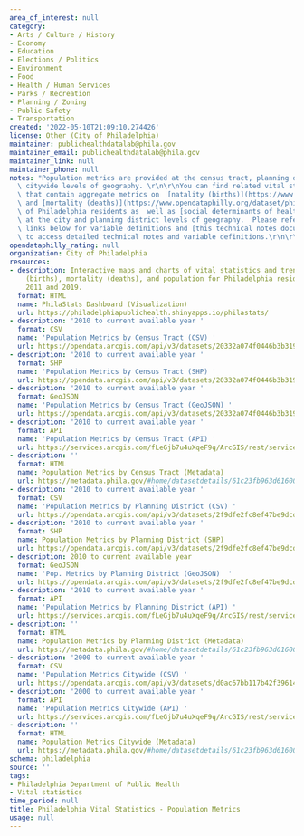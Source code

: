 ```yaml
---
area_of_interest: null
category:
- Arts / Culture / History
- Economy
- Education
- Elections / Politics
- Environment
- Food
- Health / Human Services
- Parks / Recreation
- Planning / Zoning
- Public Safety
- Transportation
created: '2022-05-10T21:09:10.274426'
license: Other (City of Philadelphia)
maintainer: publichealthdatalab@phila.gov
maintainer_email: publichealthdatalab@phila.gov
maintainer_link: null
maintainer_phone: null
notes: "Population metrics are provided at the census tract, planning district, and\
  \ citywide levels of geography. \r\n\r\nYou can find related vital statistics tables\
  \ that contain aggregate metrics on  [natality (births)](https://www.opendataphilly.org/dataset/philadelphia-vital-statistics-natality-births)\
  \ and [mortality (deaths)](https://www.opendataphilly.org/dataset/philadelphia-vital-statistics-mortality-deaths)\
  \ of Philadelphia residents as  well as [social determinants of health metrics](https://www.opendataphilly.org/dataset/philadelphia-vital-statistics-social-determinants-of-health-sdoh)\
  \ at the city and planning district levels of geography.  Please refer to the metadata\
  \ links below for variable definitions and [this technical notes document](https://metadata.phila.gov/#home/datasetdetails/61c23fb963d616001ef54695/representationdetails/624cb0c4782b6a001ebc26f3/kn-asset/142-534-251-6279872beb52cc001e87008f/technicalnotesformetadata5.9.22.pdf)\
  \ to access detailed technical notes and variable definitions.\r\n\r\n\r\n"
opendataphilly_rating: null
organization: City of Philadelphia
resources:
- description: Interactive maps and charts of vital statistics and trends in natality
    (births), mortality (deaths), and population for Philadelphia residents between
    2011 and 2019.
  format: HTML
  name: PhilaStats Dashboard (Visualization)
  url: https://philadelphiapublichealth.shinyapps.io/philastats/
- description: '2010 to current available year '
  format: CSV
  name: 'Population Metrics by Census Tract (CSV) '
  url: https://opendata.arcgis.com/api/v3/datasets/20332a074f0446b3b3190ba9d68b863e_0/downloads/data?format=csv&spatialRefId=4326
- description: '2010 to current available year '
  format: SHP
  name: 'Population Metrics by Census Tract (SHP) '
  url: https://opendata.arcgis.com/api/v3/datasets/20332a074f0446b3b3190ba9d68b863e_0/downloads/data?format=shp&spatialRefId=4326
- description: '2010 to current available year '
  format: GeoJSON
  name: 'Population Metrics by Census Tract (GeoJSON) '
  url: https://opendata.arcgis.com/api/v3/datasets/20332a074f0446b3b3190ba9d68b863e_0/downloads/data?format=geojson&spatialRefId=4326
- description: '2010 to current available year '
  format: API
  name: 'Population Metrics by Census Tract (API) '
  url: https://services.arcgis.com/fLeGjb7u4uXqeF9q/ArcGIS/rest/services/Vital_Population_CT/FeatureServer/0/query?where=1%3D1
- description: ''
  format: HTML
  name: Population Metrics by Census Tract (Metadata)
  url: https://metadata.phila.gov/#home/datasetdetails/61c23fb963d616001ef54695/representationdetails/61eb230b3675cd001e28a23c/
- description: '2010 to current available year '
  format: CSV
  name: 'Population Metrics by Planning District (CSV) '
  url: https://opendata.arcgis.com/api/v3/datasets/2f9dfe2fc8ef47be9dcd2fcba96ab9cd_0/downloads/data?format=csv&spatialRefId=4326
- description: '2010 to current available year '
  format: SHP
  name: Population Metrics by Planning District (SHP)
  url: https://opendata.arcgis.com/api/v3/datasets/2f9dfe2fc8ef47be9dcd2fcba96ab9cd_0/downloads/data?format=shp&spatialRefId=4326
- description: 2010 to current available year
  format: GeoJSON
  name: 'Pop. Metrics by Planning District (GeoJSON)  '
  url: https://opendata.arcgis.com/api/v3/datasets/2f9dfe2fc8ef47be9dcd2fcba96ab9cd_0/downloads/data?format=geojson&spatialRefId=4326
- description: '2010 to current available year '
  format: API
  name: 'Population Metrics by Planning District (API) '
  url: https://services.arcgis.com/fLeGjb7u4uXqeF9q/ArcGIS/rest/services/Vital_Population_PD/FeatureServer/0/query?where=1%3D1
- description: ''
  format: HTML
  name: Population Metrics by Planning District (Metadata)
  url: https://metadata.phila.gov/#home/datasetdetails/61c23fb963d616001ef54695/representationdetails/61eb2101c75abc001e61e85d/
- description: '2000 to current available year '
  format: CSV
  name: 'Population Metrics Citywide (CSV) '
  url: https://opendata.arcgis.com/api/v3/datasets/d0ac67bb117b42f39614bad23525a13e_0/downloads/data?format=csv&spatialRefId=4326
- description: '2000 to current available year '
  format: API
  name: 'Population Metrics Citywide (API) '
  url: https://services.arcgis.com/fLeGjb7u4uXqeF9q/ArcGIS/rest/services/Vital_Population_Cty/FeatureServer/0/query?where=1%3D1
- description: ''
  format: HTML
  name: Population Metrics Citywide (Metadata)
  url: https://metadata.phila.gov/#home/datasetdetails/61c23fb963d616001ef54695/representationdetails/61c24164febc66001e3b3871/
schema: philadelphia
source: ''
tags:
- Philadelphia Department of Public Health
- Vital statistics
time_period: null
title: Philadelphia Vital Statistics - Population Metrics
usage: null
---
```

